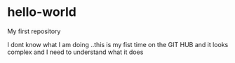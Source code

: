 # hello-world
My first repository

I dont know what I am doing ..this is my fist time on the GIT HUB and it looks  complex and I need to understand what it does

